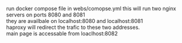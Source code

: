 run docker compose file in webs/comopse.yml 
this will run two nginx servers on ports 8080 and 8081  <br>
they are availbale on localhost:8080 and localhost:8081  <br>
haproxy will redirect the trafic to these two addresses.  <br>
main page is accessable from loaclhost:8082  <br>
